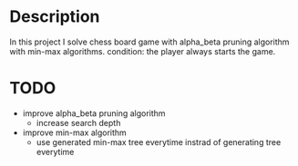 # Description
In this project I solve chess board game with alpha_beta pruning algorithm with min-max algorithms.
condition: the player always starts the game.
# TODO
- improve alpha_beta pruning algorithm
  - increase search depth
- improve min-max algorithm
  - use generated min-max tree everytime instrad of generating tree everytime
